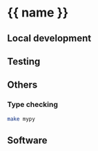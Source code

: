 # {{ name }}

## Local development

## Testing

## Others

### Type checking
```bash
make mypy
```

## Software
